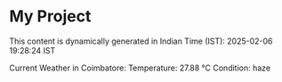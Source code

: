# My Project

This content is dynamically generated in Indian Time (IST): 2025-02-06 19:28:24 IST


Current Weather in Coimbatore:
Temperature: 27.88 °C
Condition: haze

